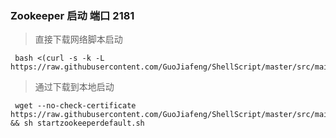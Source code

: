 

### Zookeeper 启动  端口 2181
> 直接下载网络脚本启动
~~~
 bash <(curl -s -k -L https://raw.githubusercontent.com/GuoJiafeng/ShellScript/master/src/main/resources/zookeeper/startzookeeperdefault.sh)
~~~

> 通过下载到本地启动
~~~
 wget --no-check-certificate https://raw.githubusercontent.com/GuoJiafeng/ShellScript/master/src/main/resources/zookeeper/startzookeeperdefault.sh && sh startzookeeperdefault.sh
~~~
